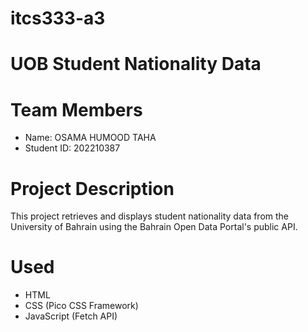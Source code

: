 # itcs333-a3
# UOB Student Nationality Data

# Team Members
- Name: OSAMA HUMOOD TAHA
- Student ID: 202210387

# Project Description
This project retrieves and displays student nationality data from the University of Bahrain using the Bahrain Open Data Portal's public API.

# Used
- HTML
- CSS (Pico CSS Framework)
- JavaScript (Fetch API)